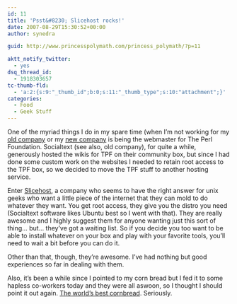 ```yaml
---
id: 11
title: 'Psst&#8230; Slicehost rocks!'
date: 2007-08-29T15:30:52+00:00
author: synedra

guid: http://www.princesspolymath.com/princess_polymath/?p=11

aktt_notify_twitter:
  - yes
dsq_thread_id:
  - 1918303657
tc-thumb-fld:
  - 'a:2:{s:9:"_thumb_id";b:0;s:11:"_thumb_type";s:10:"attachment";}'
categories:
  - Food
  - Geek Stuff
---
```

One of the myriad things I do in my spare time (when I&#8217;m not working for my [old company](http://www.socialtext.net/open) or my [new company](http://www.appliedminds.com) is being the webmaster for The Perl Foundation. Socialtext (see also, old company), for quite a while, generously hosted the wikis for TPF on their community box, but since I had done some custom work on the websites I needed to retain root access to the TPF box, so we decided to move the TPF stuff to another hosting service.
  
Enter [Slicehost](http://www.slicehost.com), a company who seems to have the right answer for unix geeks who want a little piece of the internet that they can mold to do whatever they want. You get root access, they give you the distro you need (Socialtext software likes Ubuntu best so I went with that). They are really awesome and I highly suggest them for anyone wanting just this sort of thing&#8230; but&#8230; they&#8217;ve got a waiting list. So if you decide you too want to be able to install whatever on your box and play with your favorite tools, you&#8217;ll need to wait a bit before you can do it.
  
Other than that, though, they&#8217;re awesome. I&#8217;ve had nothing but good experiences so far in dealing with them.
  
Also, it&#8217;s been a while since I pointed to my corn bread but I fed it to some hapless co-workers today and they were all aswoon, so I thought I should point it out again. [The world&#8217;s best cornbread](http://www.socialtext.net/recipedia/index.cgi?kona_ranch_house_cornbread). Seriously.